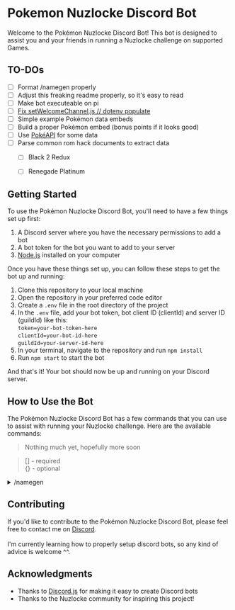 # Pokemon Nuzlocke Discord Bot

Welcome to the Pokémon Nuzlocke Discord Bot! This bot is designed to assist you and your friends in running a Nuzlocke challenge on supported Games.

## TO-DOs

- [ ] Format /namegen properly 
- [ ] Adjust this freaking readme properly, so it's easy to read
- [ ] Make bot executeable on pi
- [ ] [Fix setWelcomeChannel.js // dotenv populate](https://github.com/VitrusYS/PokemonBot/issues/1#issue-1806148335)
- [ ] Simple example Pokémon data embeds
- [ ] Build a proper Pokémon embed (bonus points if it looks good)
- [ ] Use [PokéAPI](https://github.com/PokeAPI/pokedex-promise-v2) for some data
- [ ] Parse common rom hack documents to extract data
  - [ ] Black 2 Redux
  - [ ] Renegade Platinum

 
## Getting Started

To use the Pokémon Nuzlocke Discord Bot, you'll need to have a few things set up first:

1. A Discord server where you have the necessary permissions to add a bot
2. A bot token for the bot you want to add to your server
3. [Node.js](https://nodejs.org/) installed on your computer

Once you have these things set up, you can follow these steps to get the bot up and running:

1. Clone this repository to your local machine
2. Open the repository in your preferred code editor
3. Create a `.env` file in the root directory of the project
4. In the `.env` file, add your bot token, bot client ID (clientId) and server ID (guildId) like this:
   <br>`token=your-bot-token-here`
   <br>`clientId=your-bot-id-here`
   <br>`guildId=your-server-id-here`
5. In your terminal, navigate to the repository and run `npm install`
6. Run `npm start` to start the bot

And that's it! Your bot should now be up and running on your Discord server.

## How to Use the Bot

The Pokémon Nuzlocke Discord Bot has a few commands that you can use to assist with running your Nuzlocke challenge. Here are the available commands:


> Nothing much yet, hopefully more soon <br>

> [] - required<br>
> {} - optional<br>

<details>
<summary>/namegen</summary>

### - `namegen [pokemon1] [pokemon2] {hidemessage}` 
- pokemon1      - Name of the first Pokémon
- pokemon2      - Name of the second Pokémon
- hidemessage   - If message is shown just to you

</details>


## Contributing

If you'd like to contribute to the Pokémon Nuzlocke Discord Bot, please feel free to contact me on [Discord](https://discordapp.com/users/137223780937236480).
<br><br>I'm currently learning how to properly setup discord bots, so any kind of advice is welcome ^^.


## Acknowledgments

- Thanks to [Discord.js](https://discord.js.org/) for making it easy to create Discord bots
- Thanks to the Nuzlocke community for inspiring this project!
